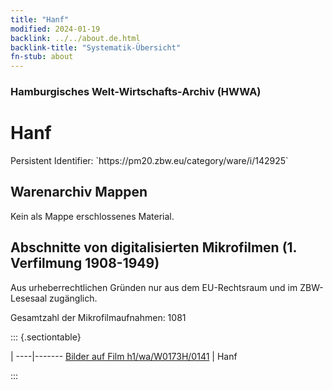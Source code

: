 ```yaml
---
title: "Hanf"
modified: 2024-01-19
backlink: ../../about.de.html
backlink-title: "Systematik-Übersicht"
fn-stub: about
---
```


### Hamburgisches Welt-Wirtschafts-Archiv (HWWA)

# Hanf

<div class="hint">Persistent Identifier: `https://pm20.zbw.eu/category/ware/i/142925`</div>







## Warenarchiv Mappen





Kein als Mappe erschlossenes Material.



<a id="filmsections" />

## Abschnitte von digitalisierten Mikrofilmen (1. Verfilmung 1908-1949)

<p>Aus urheberrechtlichen Gründen nur aus dem EU-Rechtsraum und im ZBW-Lesesaal zugänglich.</p>


<p>Gesamtzahl der Mikrofilmaufnahmen: 1081</p>





::: {.sectiontable}

 | 
----|-------
<a class="btn" href="https://pm20.zbw.eu/film/h1/wa/W0173H/0141" rel="nofollow">Bilder auf Film h1/wa/W0173H/0141</a> | Hanf


:::
















